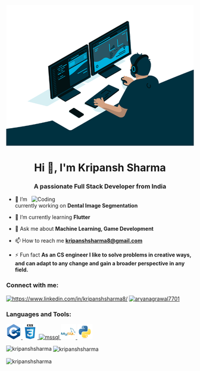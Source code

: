 [![MasterHead](fcf7fd0c619bb87706533079240915f3.gif)](https://kripanshsharma.io)
<h1 align="center">Hi 👋, I'm Kripansh Sharma</h1>
<h3 align="center">A passionate Full Stack Developer from India</h3>
<img align="right" alt="Coding" width="436" src="https://media.tenor.com/UttC4AITYR4AAAAd/full-stack-developer.gif">

- 🔭 I’m currently working on **Dental Image Segmentation**

- 🌱 I’m currently learning **Flutter**

- 💬 Ask me about **Machine Learning, Game Development**

- 📫 How to reach me **kripanshsharma8@gmail.com**

- ⚡ Fun fact **As an CS engineer I like to solve problems in creative ways, and can adapt to any change and gain a broader perspective in any field.**

<h3 align="left">Connect with me:</h3>
<p align="left">
<a href="https://linkedin.com/in/https://www.linkedin.com/in/kripanshsharma8/" target="blank"><img align="center" src="https://raw.githubusercontent.com/rahuldkjain/github-profile-readme-generator/master/src/images/icons/Social/linked-in-alt.svg" alt="https://www.linkedin.com/in/kripanshsharma8/" height="30" width="40" /></a>
<a href="https://instagram.com/_kripansh_sharma_?igshid=MzNlNGNkZWQ4Mg==" target="blank"><img align="center" src="https://raw.githubusercontent.com/rahuldkjain/github-profile-readme-generator/master/src/images/icons/Social/instagram.svg" alt="aryanagrawal7701" height="30" width="40" /></a>
</p>

<h3 align="left">Languages and Tools:</h3>
<a href="https://www.w3schools.com/cpp/" target="_blank" rel="noreferrer"> <img src="https://raw.githubusercontent.com/devicons/devicon/master/icons/cplusplus/cplusplus-original.svg" alt="cplusplus" width="40" height="40"/> </a> <a href="https://www.w3schools.com/css/" target="_blank" rel="noreferrer"> <img src="https://raw.githubusercontent.com/devicons/devicon/master/icons/css3/css3-original-wordmark.svg" alt="css3" width="40" height="40"/> </a> <a href="https://www.microsoft.com/en-us/sql-server" target="_blank" rel="noreferrer"> <img src="https://www.svgrepo.com/show/303229/microsoft-sql-server-logo.svg" alt="mssql" width="40" height="40"/> </a> <a href="https://www.mysql.com/" target="_blank" rel="noreferrer"> <img src="https://raw.githubusercontent.com/devicons/devicon/master/icons/mysql/mysql-original-wordmark.svg" alt="mysql" width="40" height="40"/> </a> <a href="https://www.python.org" target="_blank" rel="noreferrer"> <img src="https://raw.githubusercontent.com/devicons/devicon/master/icons/python/python-original.svg" alt="python" width="40" height="40"/> </a>

<p><img align="left" src="https://github-readme-stats.vercel.app/api/top-langs?username=kripanshsharma&show_icons=true&locale=en&layout=compact" alt="kripanshsharma" /></p>

<p>&nbsp;<img align="center" src="https://github-readme-stats.vercel.app/api?username=kripanshsharma&show_icons=true&locale=en" alt="kripanshsharma" /></p>

<p><img align="center" src="https://github-readme-streak-stats.herokuapp.com/?user=kripanshsharma&" alt="kripanshsharma" /></p>
